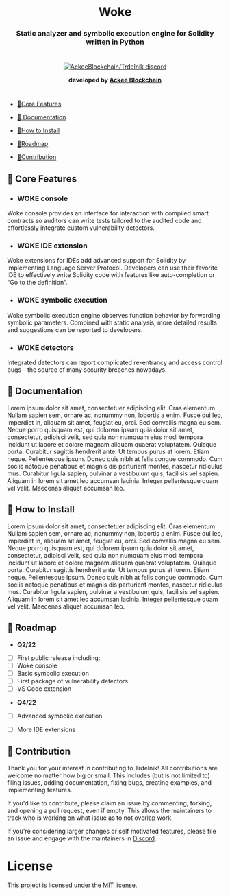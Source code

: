 <div align="center">
 
# **Woke** 
 
### Static analyzer and symbolic execution engine for Solidity written in Python
 
 
 #
  <p align="center">
   <a href="" https://discord.com/invite/h3zeeCbHYT"">
    <img src="https://discordapp.com/api/guilds/867746290678104064/widget.png?style=banner2" title="AckeeBlockchain/Trdelnik discord">
   </a>
    </p>
 
**developed by [Ackee Blockchain](https://ackeeblockchain.com)**

 #
 
</div>
 


- [📌Core Features](#-core-features)

- [📘 Documentation](#-documentation)

- [💾How to Install](#-how-to-install)

- [📆Roadmap](#-roadmap)

- [🚀Contribution](#-contribution)


## 📌 Core Features

- ### WOKE console

Woke console provides an interface for interaction with compiled smart contracts so auditors can write tests tailored to the audited code 
and effortlessly integrate custom vulnerability detectors.


- ### WOKE IDE extension

Woke extensions for IDEs add advanced support for Solidity by implementing 
Language Server Protocol. Developers can use their favorite IDE to effectively 
write Solidity code with features like auto-completion or “Go to the definition”.

- ### WOKE symbolic execution
    
Woke symbolic execution engine observes function behavior by forwarding symbolic parameters. Combined with static analysis, more detailed results and suggestions can be reported to developers.


- ### WOKE detectors

Integrated detectors can report complicated re-entrancy and access
control bugs - the source of many security breaches nowadays.

## 📘 Documentation

Lorem ipsum dolor sit amet, consectetuer adipiscing elit. Cras elementum. Nullam sapien sem, ornare ac, nonummy non, lobortis a enim. Fusce dui leo, imperdiet in, aliquam sit amet, feugiat eu, orci. Sed convallis magna eu sem. Neque porro quisquam est, qui dolorem ipsum quia dolor sit amet, consectetur, adipisci velit, sed quia non numquam eius modi tempora incidunt ut labore et dolore magnam aliquam quaerat voluptatem. Quisque porta. Curabitur sagittis hendrerit ante. Ut tempus purus at lorem. Etiam neque. Pellentesque ipsum. Donec quis nibh at felis congue commodo. Cum sociis natoque penatibus et magnis dis parturient montes, nascetur ridiculus mus. Curabitur ligula sapien, pulvinar a vestibulum quis, facilisis vel sapien. Aliquam in lorem sit amet leo accumsan lacinia. Integer pellentesque quam vel velit. Maecenas aliquet accumsan leo.


## 💾 How to Install

Lorem ipsum dolor sit amet, consectetuer adipiscing elit. Cras elementum. Nullam sapien sem, ornare ac, nonummy non, lobortis a enim. Fusce dui leo, imperdiet in, aliquam sit amet, feugiat eu, orci. Sed convallis magna eu sem. Neque porro quisquam est, qui dolorem ipsum quia dolor sit amet, consectetur, adipisci velit, sed quia non numquam eius modi tempora incidunt ut labore et dolore magnam aliquam quaerat voluptatem. Quisque porta. Curabitur sagittis hendrerit ante. Ut tempus purus at lorem. Etiam neque. Pellentesque ipsum. Donec quis nibh at felis congue commodo. Cum sociis natoque penatibus et magnis dis parturient montes, nascetur ridiculus mus. Curabitur ligula sapien, pulvinar a vestibulum quis, facilisis vel sapien. Aliquam in lorem sit amet leo accumsan lacinia. Integer pellentesque quam vel velit. Maecenas aliquet accumsan leo.

## 📆 Roadmap  

- **Q2/22**
 - [ ] First public release including:
 - [ ] Woke console
 - [ ] Basic symbolic execution
 - [ ] First package of vulnerability detectors
 - [ ] VS Code extension

- **Q4/22**
 - [ ] Advanced symbolic execution
 - [ ] More IDE extensions 


## 🚀 Contribution

Thank you for your interest in contributing to Trdelnik! All contributions are welcome no
matter how big or small. This includes (but is not limited to) filing issues,
adding documentation, fixing bugs, creating examples, and implementing features.

If you'd like to contribute, please claim an issue by commenting, forking, and
opening a pull request, even if empty. This allows the maintainers to track who
is working on what issue as to not overlap work. 

If you're considering larger changes or self motivated features, please file an issue
and engage with the maintainers in [Discord](https://discord.gg/CDTTFXCf).

# License
This project is licensed under the [MIT license](https://github.com/Ackee-Blockchain/woke/blob/main/LICENSE).
                                     
